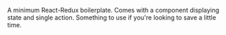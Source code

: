A minimum React-Redux boilerplate. Comes with a component displaying state and single action. Something to use if you're looking to save a little time.